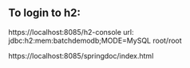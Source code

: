 ## To login to h2:
https://localhost:8085/h2-console
url: jdbc:h2:mem:batchdemodb;MODE=MySQL
root/root

https://localhost:8085/springdoc/index.html



